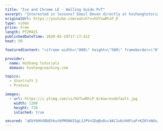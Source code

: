 ```yaml
---
title: "Ice and Chrome LE - Walling Guide PvT"
excerpt: "Interested in lessons? Email Devon directly at hushangtutorials@outlook.com ------------------------------------------------------------------------------------------------------- Want to support HuShang Tutorials directly? Patreon is a website where you can contribute a monthly donation that will help"
originalUrl: https://youtube.com/watch?v=hU7vwRhiP_8
type: video
price: Free
length: PT2M42S
publishedDateTime: 2020-05-29T17:17:41Z
heat: 50

featuredContent: "<iframe width=\"800\" height=\"500\" frameborder=\"0\" src=\"https://www.youtube.com/embed/hU7vwRhiP_8\" allow=\"accelerometer; autoplay; encrypted-media; gyroscope; picture-in-picture\" allowfullscreen></iframe>"

provider:
  name: HuShang Tutorials
  domain: hushangcoaching.com

topics:
  - StarCraft 2
  - Protoss

images:
  - url: https://i.ytimg.com/vi/hU7vwRhiP_8/maxresdefault.jpg
    width: 1280
    height: 720
    isCached: true

secured: "aEbY6HVd8bEhkut6PMXNdIGgL3JPVnIDqBu8sc4AC1u6cH4PiaF+KZ6YxNdx/3E0SfIXizkcLtH30sgtqCi3XzwjdT0r9i7RRf09dB97jyIHeLvGQ0do1Rz/nlS50Z8g8N51teY8rk6V9HQMYuu4py67Z5ib06qVKVoCHur+K3EMSfLMsPVNEcZXaB7K8W3fjT5CgvUI80ERh+3cOjqzXcD79ES6GyyOM0FO3B4OKcQtnfFV4U7PYDot64cpEZalegp0CHGM0PH7cRK+dZ16oh9E8/HIdcbcGDyzrYzhmWGwiUHv2JLM1V3mnUubDhxFsJ2EZ9h1d7zrcdZ7PzLtCIXun5e9MqwGxI8d4p+FOVjdDpetteDzTIjjXXr9t5ezYPNF14U66UiP4YoAWIVrnTZGjdugZC3j/Nx8mu7QFWo=;RWdZ8j8lhbr8dDJOUxgXiQ=="
---
```


